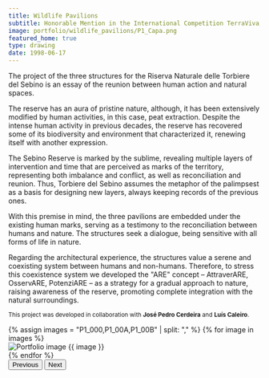 ```yaml
---
title: Wildlife Pavilions
subtitle: Honorable Mention in the International Competition TerraViva, 2023
image: portfolio/wildlife_pavilions/P1_Capa.png
featured_home: true
type: drawing
date: 1998-06-17
---
```


The project of the three structures for the Riserva Naturale delle Torbiere del Sebino is an essay of the reunion between human action and natural spaces.  

The reserve has an aura of pristine nature, although, it has been extensively modified by human activities, in this case, peat extraction. Despite the intense human activity in previous decades, the reserve has recovered some of its biodiversity and environment that characterized it, renewing itself with another expression.  

The Sebino Reserve is marked by the sublime, revealing multiple layers of intervention and time that are perceived as marks of the territory, representing both imbalance and conflict, as well as reconciliation and reunion. Thus, Torbiere del Sebino assumes the metaphor of the palimpsest as a basis for designing new layers, always keeping records of the previous ones.  

With this premise in mind, the three pavilions are embedded under the existing human marks, serving as a testimony to the reconciliation between humans and nature. The structures seek a dialogue, being sensitive with all forms of life in nature.  

Regarding the architectural experience, the structures value a serene and coexisting system between humans and non-humans. Therefore, to stress this coexistence system we developed the "ARE" concept – AttraverARE, OsservARE, PotenziARE – as a strategy for a gradual approach to nature, raising awareness of the reserve, promoting complete integration with the natural surroundings.  

<small>This project was developed in collaboration with <strong>José Pedro Cerdeira</strong> and <strong>Luís Caleiro</strong>.</small>

<!-- Portfolio Carousel -->
<div id="portfolioCarousel" class="carousel slide my-5" data-bs-ride="carousel">
  <div class="carousel-inner">
    {% assign images = "P1_000,P1_00A,P1_00B" | split: "," %}
    {% for image in images %}
    <div class="carousel-item {% if forloop.first %}active{% endif %}">
      <img src="{{ '/assets/images/portfolio/wildlife_pavilions/' | append: image | append: '.png' | relative_url }}"
           class="d-block w-100 img-fluid"
           alt="Portfolio image {{ image }}">
    </div>
    {% endfor %}
  </div>

  <!-- Grey Carousel controls -->
  <button class="carousel-control-prev" type="button" data-bs-target="#portfolioCarousel" data-bs-slide="prev">
    <span class="carousel-control-prev-icon custom-arrow" aria-hidden="true"></span>
    <span class="visually-hidden">Previous</span>
  </button>
  <button class="carousel-control-next" type="button" data-bs-target="#portfolioCarousel" data-bs-slide="next">
    <span class="carousel-control-next-icon custom-arrow" aria-hidden="true"></span>
    <span class="visually-hidden">Next</span>
  </button>
</div>

<style>
  /* Grey arrows */
  .carousel-control-prev-icon,
  .carousel-control-next-icon {
    filter: invert(50%) grayscale(100%);
    width: 3rem;
    height: 3rem;
  }
</style>














